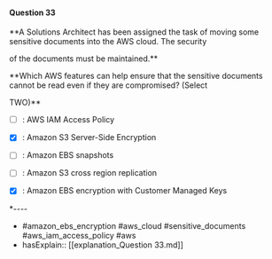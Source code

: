 #### Question  33

**A Solutions Architect has been assigned the task of moving some sensitive documents into the AWS cloud. The security

of the documents must be maintained.**

**Which AWS features can help ensure that the sensitive documents cannot be read even if they are compromised? (Select

TWO)**

- [ ] :  AWS IAM Access Policy

- [x] :  Amazon S3 Server-Side Encryption

- [ ] :  Amazon EBS snapshots

- [ ] :  Amazon S3 cross region replication

- [x] :  Amazon EBS encryption with Customer Managed Keys

*----

- #amazon_ebs_encryption #aws_cloud #sensitive_documents #aws_iam_access_policy #aws
- hasExplain:: [[explanation_Question  33.md]]
